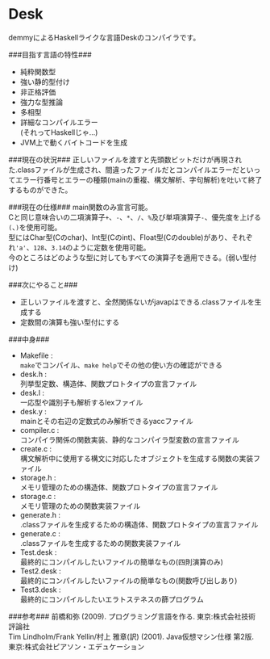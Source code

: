 Desk
==========
demmyによるHaskellライクな言語Deskのコンパイラです。

###目指す言語の特性###
+ 純粋関数型
+ 強い静的型付け
+ 非正格評価
+ 強力な型推論
+ 多相型
+ 詳細なコンパイルエラー  
(それってHaskellじゃ...)
+ JVM上で動くバイトコードを生成

###現在の状況###
正しいファイルを渡すと先頭数ビットだけが再現された.classファイルが生成され、間違ったファイルだとコンパイルエラーだといってエラー行番号とエラーの種類(mainの重複、構文解析、字句解析)を吐いて終了するものができた。

###現在の仕様###
main関数のみ宣言可能。  
Cと同じ意味合いの二項演算子`+`、`-`、`*`、`/`、`%`及び単項演算子`-`、優先度を上げる`(`、`)`を使用可能。  
型にはChar型(Cのchar)、Int型(Cのint)、Float型(Cのdouble)があり、それぞれ`'a'`、`128`、`3.14`のように定数を使用可能。  
今のところはどのような型に対してもすべての演算子を適用できる。(弱い型付け)

###次にやること###
+ 正しいファイルを渡すと、全然関係ないがjavapはできる.classファイルを生成する
+ 定数間の演算も強い型付にする

###中身###
+ Makefile :  
`make`でコンパイル、`make help`でその他の使い方の確認ができる
+ desk.h :  
列挙型定数、構造体、関数プロトタイプの宣言ファイル
+ desk.l :  
一応型や識別子も解析するlexファイル
+ desk.y :  
mainとその右辺の定数式のみ解析できるyaccファイル
+ compiler.c :  
コンパイラ関係の関数実装、静的なコンパイラ型変数の宣言ファイル
+ create.c :  
構文解析中に使用する構文に対応したオブジェクトを生成する関数の実装ファイル
+ storage.h :  
メモリ管理のための構造体、関数プロトタイプの宣言ファイル
+ storage.c :  
メモリ管理のための関数実装ファイル
+ generate.h :  
.classファイルを生成するための構造体、関数プロトタイプの宣言ファイル
+ generate.c :  
.classファイルを生成するための関数実装ファイル
+ Test.desk :  
最終的にコンパイルしたいファイルの簡単なもの(四則演算のみ)
+ Test2.desk :  
最終的にコンパイルしたいファイルの簡単なもの(関数呼び出しあり)
+ Test3.desk :  
最終的にコンパイルしたいエラトステネスの篩プログラム

###参考###
前橋和弥 (2009). プログラミング言語を作る. 東京:株式会社技術評論社  
Tim Lindholm/Frank Yellin/村上 雅章(訳) (2001). Java仮想マシン仕様 第2版. 東京:株式会社ピアソン・エデュケーション
